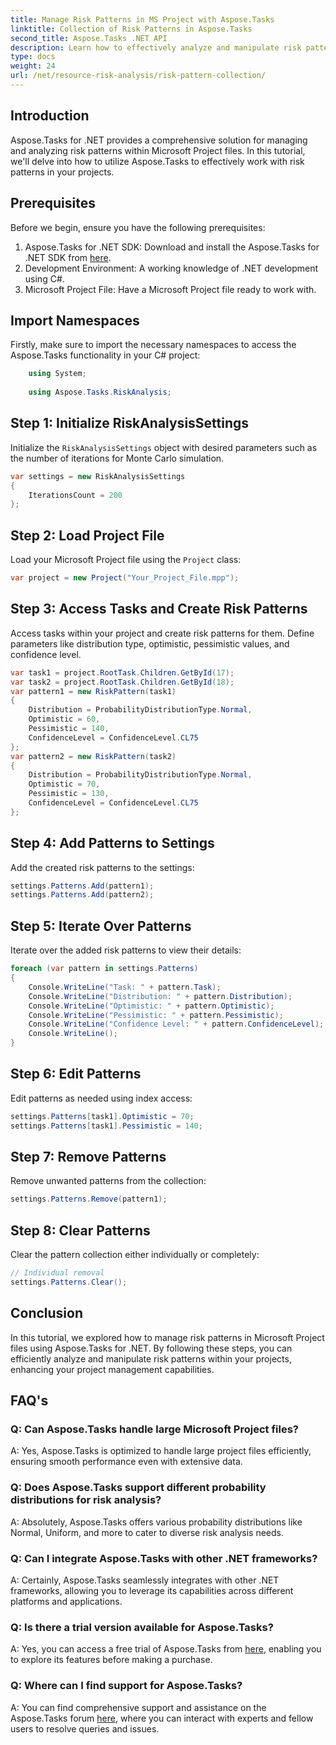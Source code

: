 ```yaml
---
title: Manage Risk Patterns in MS Project with Aspose.Tasks
linktitle: Collection of Risk Patterns in Aspose.Tasks
second_title: Aspose.Tasks .NET API
description: Learn how to effectively analyze and manipulate risk patterns in Microsoft Project files using Aspose.Tasks for .NET.
type: docs
weight: 24
url: /net/resource-risk-analysis/risk-pattern-collection/
---
```

## Introduction
Aspose.Tasks for .NET provides a comprehensive solution for managing and analyzing risk patterns within Microsoft Project files. In this tutorial, we'll delve into how to utilize Aspose.Tasks to effectively work with risk patterns in your projects.
## Prerequisites
Before we begin, ensure you have the following prerequisites:
1. Aspose.Tasks for .NET SDK: Download and install the Aspose.Tasks for .NET SDK from [here](https://releases.aspose.com/tasks/net/).
2. Development Environment: A working knowledge of .NET development using C#.
3. Microsoft Project File: Have a Microsoft Project file ready to work with.

## Import Namespaces
Firstly, make sure to import the necessary namespaces to access the Aspose.Tasks functionality in your C# project:
```csharp
    using System;
    
    using Aspose.Tasks.RiskAnalysis;
```
## Step 1: Initialize RiskAnalysisSettings
Initialize the `RiskAnalysisSettings` object with desired parameters such as the number of iterations for Monte Carlo simulation.
```csharp
var settings = new RiskAnalysisSettings
{
    IterationsCount = 200
};
```
## Step 2: Load Project File
Load your Microsoft Project file using the `Project` class:
```csharp
var project = new Project("Your_Project_File.mpp");
```
## Step 3: Access Tasks and Create Risk Patterns
Access tasks within your project and create risk patterns for them. Define parameters like distribution type, optimistic, pessimistic values, and confidence level.
```csharp
var task1 = project.RootTask.Children.GetById(17);
var task2 = project.RootTask.Children.GetById(18);
var pattern1 = new RiskPattern(task1)
{
    Distribution = ProbabilityDistributionType.Normal,
    Optimistic = 60,
    Pessimistic = 140,
    ConfidenceLevel = ConfidenceLevel.CL75
};
var pattern2 = new RiskPattern(task2)
{
    Distribution = ProbabilityDistributionType.Normal,
    Optimistic = 70,
    Pessimistic = 130,
    ConfidenceLevel = ConfidenceLevel.CL75
};
```
## Step 4: Add Patterns to Settings
Add the created risk patterns to the settings:
```csharp
settings.Patterns.Add(pattern1);
settings.Patterns.Add(pattern2);
```
## Step 5: Iterate Over Patterns
Iterate over the added risk patterns to view their details:
```csharp
foreach (var pattern in settings.Patterns)
{
    Console.WriteLine("Task: " + pattern.Task);
    Console.WriteLine("Distribution: " + pattern.Distribution);
    Console.WriteLine("Optimistic: " + pattern.Optimistic);
    Console.WriteLine("Pessimistic: " + pattern.Pessimistic);
    Console.WriteLine("Confidence Level: " + pattern.ConfidenceLevel);
    Console.WriteLine();
}
```
## Step 6: Edit Patterns
Edit patterns as needed using index access:
```csharp
settings.Patterns[task1].Optimistic = 70;
settings.Patterns[task1].Pessimistic = 140;
```
## Step 7: Remove Patterns
Remove unwanted patterns from the collection:
```csharp
settings.Patterns.Remove(pattern1);
```
## Step 8: Clear Patterns
Clear the pattern collection either individually or completely:
```csharp
// Individual removal
settings.Patterns.Clear();
```

## Conclusion
In this tutorial, we explored how to manage risk patterns in Microsoft Project files using Aspose.Tasks for .NET. By following these steps, you can efficiently analyze and manipulate risk patterns within your projects, enhancing your project management capabilities.
## FAQ's
### Q: Can Aspose.Tasks handle large Microsoft Project files?
A: Yes, Aspose.Tasks is optimized to handle large project files efficiently, ensuring smooth performance even with extensive data.
### Q: Does Aspose.Tasks support different probability distributions for risk analysis?
A: Absolutely, Aspose.Tasks offers various probability distributions like Normal, Uniform, and more to cater to diverse risk analysis needs.
### Q: Can I integrate Aspose.Tasks with other .NET frameworks?
A: Certainly, Aspose.Tasks seamlessly integrates with other .NET frameworks, allowing you to leverage its capabilities across different platforms and applications.
### Q: Is there a trial version available for Aspose.Tasks?
A: Yes, you can access a free trial of Aspose.Tasks from [here](https://releases.aspose.com/), enabling you to explore its features before making a purchase.
### Q: Where can I find support for Aspose.Tasks?
A: You can find comprehensive support and assistance on the Aspose.Tasks forum [here](https://forum.aspose.com/c/tasks/15), where you can interact with experts and fellow users to resolve queries and issues.
